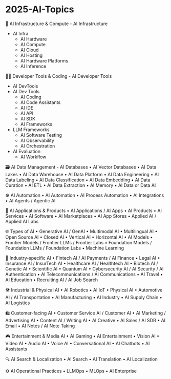 # 2025-AI-Topics


📌 AI Infrastructure & Compute
	-	AI Infrastructure 
  - AI Infra
	-	AI Hardware
	-	AI Compute
	-	AI Cloud
	-	AI Hosting
	- AI Hardware Platforms
	-	AI Inference

🧑‍💻 Developer Tools & Coding
	- AI Developer Tools 
  - AI DevTools
  - AI Dev Tools
	-	AI Coding
	- AI Code Assistants
	-	AI IDE
	-	AI API
	-	AI SDK
	-	AI Frameworks
  - LLM Frameworks
	- AI Software Testing
	-	AI Observability
	-	AI Orchestration
  -	AI Evaluation
	- AI Workflow

🗃️ AI Data Management
	-	AI Databases
	•	AI Vector Databases
	•	AI Data Lakes
	•	AI Data Warehouse
	•	AI Data Platform
	•	AI Data Engineering
	•	AI Data Labeling
	•	AI Data Classification
	•	AI Data Embedding
	•	AI Data Curation
	•	AI ETL
	•	AI Data Extraction
	•	AI Memory
	•	AI Data or Data AI

⚙️ AI Automation
	•	AI Automation
	•	AI Process Automation
	•	AI Integrations
	•	AI Agents / Agentic AI

📱 AI Applications & Products
	•	AI Applications / AI Apps
	•	AI Products
	•	AI Services
	•	AI Software
	•	AI Marketplaces
	•	AI App Stores
	•	Applied AI / Applied AI Labs

🌐 Types of AI
	•	Generative AI / GenAI
	•	Multimodal AI
	•	Multilingual AI
	•	Open Source AI
	•	Closed AI
	•	Vertical AI
	•	Horizontal AI
	•	AI Models
	•	Frontier Models / Frontier LLMs / Frontier Labs
	•	Foundation Models / Foundation LLMs / Foundation Labs
	•	Machine Learning

🏦 Industry-specific AI
	•	Fintech AI / AI Payments / AI Finance
	•	Legal AI
	•	Insurance AI / InsurTech AI
	•	Healthcare AI / Healthtech AI
	•	Biotech AI / Genetic AI
	•	Scientific AI
	•	Quantum AI
	•	Cybersecurity AI / AI Security / AI Authentication
	•	AI Telecommunications / AI Communications
	•	AI Travel
	•	AI Education
	•	Recruiting AI / AI Job Search

🛠️ Industrial & Physical AI
	•	AI Robotics
	•	AI IoT
	•	Physical AI
	•	Automotive AI / AI Transportation
	•	AI Manufacturing
	•	AI Industry
	•	AI Supply Chain
	•	AI Logistics

🛍️ Customer-facing AI
	•	Customer Service AI / Customer AI
	•	AI Marketing / Advertising AI
	•	Content AI / Writing AI
	•	AI Creative
	•	AI Sales / AI SDR
	•	AI Email
	•	AI Notes / AI Note Taking

🎮 Entertainment & Media AI
	•	AI Gaming
	•	AI Entertainment
	•	Vision AI
	•	Video AI
	•	Audio AI
	•	Voice AI
	•	Conversational AI
	•	AI Chatbots
	•	AI Assistants

🔍 AI Search & Localization
	•	AI Search
	•	AI Translation
	•	AI Localization

⚙️ AI Operational Practices
	•	LLMOps
	•	MLOps
	•	AI Enterprise

 
